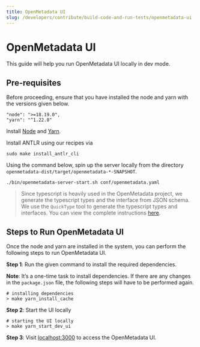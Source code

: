 ```yaml
---
title: OpenMetadata UI
slug: /developers/contribute/build-code-and-run-tests/openmetadata-ui
---
```


# OpenMetadata UI
This guide will help you run OpenMetadata UI locally in dev mode.

## Pre-requisites
Before proceeding, ensure that you have installed the node and yarn with the versions given below.

```shell
"node": ">=18.19.0",
"yarn": "^1.22.0"
```

Install [Node](https://nodejs.org/en/download/) and [Yarn](https://classic.yarnpkg.com/lang/en/docs/install/).

Install ANTLR using our recipes via

```shell
sudo make install_antlr_cli
```

Using the command below, spin up the server locally from the directory `openmetadata-dist/target/openmetadata-*-SNAPSHOT`.

```shell
./bin/openmetadata-server-start.sh conf/openmetadata.yaml
```

> Since typescript is heavily used in the OpenMetadata project, we generate the typescript types and the interface from JSON schema. We use the `QuickType` tool to generate the typescript types and interfaces. You can view the complete instructions [here](/developers/contribute/build-code-and-run-tests/generate-typescript-types-from-json-schema).

## Steps to Run OpenMetadata UI
Once the node and yarn are installed in the system, you can perform the following steps to run OpenMetadata UI.

**Step 1**: Run the given command to install the required dependencies.

**Note**: It’s a one-time task to install dependencies. If there are any changes in the `package.json` file, the following steps will have to be performed again.

```shell
# installing dependencies
> make yarn_install_cache
```

**Step 2**: Start the UI locally

```shell
# starting the UI locally
> make yarn_start_dev_ui
```
**Step 3**: Visit [localhost:3000](http://localhost:3000/) to access the OpenMetadata UI.